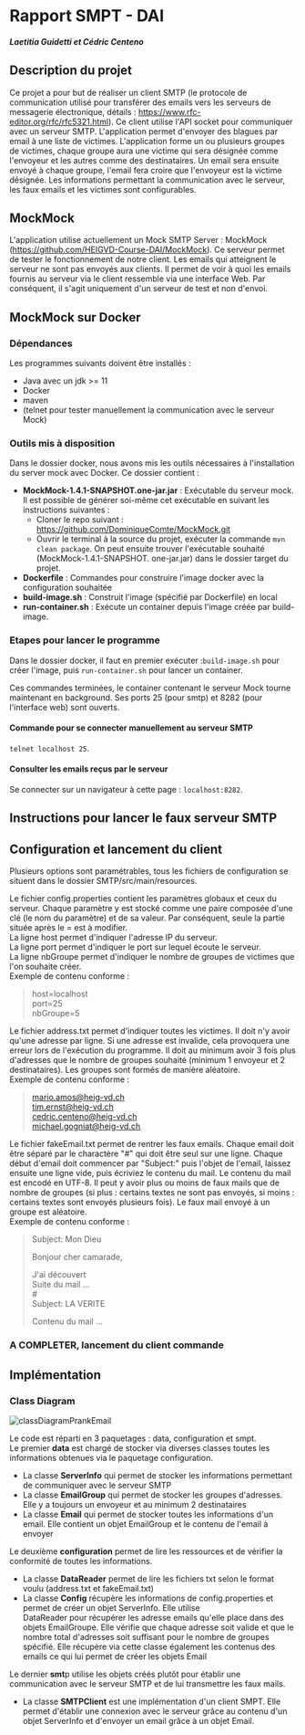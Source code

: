 # Rapport SMPT - DAI

##### Laetitia Guidetti et Cédric Centeno

## Description du projet

Ce projet a pour but de réaliser un client SMTP (le protocole de communication utilisé pour transférer des emails vers les serveurs de messagerie électronique, 
détails : https://www.rfc-editor.org/rfc/rfc5321.html). Ce client utilise l'API socket pour communiquer avec un serveur SMTP.
L'application permet d'envoyer des blagues par email à une liste de victimes. L'application forme un ou plusieurs groupes de victimes, 
chaque groupe aura une victime qui sera désignée comme l'envoyeur et les autres comme des destinataires. Un email sera ensuite 
envoyé à chaque groupe, l'email fera croire que l'envoyeur est la victime désignée.
Les informations permettant la communication avec le serveur, les faux emails et les victimes sont configurables.

## MockMock 
L'application utilise actuellement un Mock SMTP Server : MockMock (https://github.com/HEIGVD-Course-DAI/MockMock).
Ce serveur permet de tester le fonctionnement de notre client. Les emails qui atteignent le serveur ne sont pas envoyés 
aux clients. Il permet de voir à quoi les emails fournis au serveur via le client ressemble via une interface Web.
Par conséquent, il s'agit uniquement d'un serveur de test et non d'envoi. 

## MockMock sur Docker
### Dépendances
Les programmes suivants doivent être installés :
- Java avec un jdk >= 11
- Docker
- maven
- (telnet pour tester manuellement la communication avec le serveur Mock)

### Outils mis à disposition
Dans le dossier docker, nous avons mis les outils nécessaires à l'installation du 
server mock avec Docker. Ce dossier contient :
- **MockMock-1.4.1-SNAPSHOT.one-jar.jar** : Exécutable du serveur mock. Il est 
  possible de générer soi-même cet exécutable en suivant les instructions suivantes :
  - Cloner le repo suivant : https://github.com/DominiqueComte/MockMock.git
  - Ouvrir le terminal à la source du projet, exécuter la commande ```mvn clean package```. 
    On peut ensuite trouver l'exécutable souhaité (MockMock-1.4.1-SNAPSHOT. one-jar.jar) 
    dans le dossier target du projet.
- **Dockerfile** : Commandes pour construire l'image docker avec la configuration 
  souhaitée
- **build-image.sh** : Construit l'image (spécifié par Dockerfile) en local
- **run-container.sh** : Exécute un container depuis l'image créée par build-image.

### Etapes pour lancer le programme
Dans le dossier docker, il faut en premier exécuter :```build-image.sh``` pour 
créer l'image, puis ```run-container.sh``` pour lancer un container.

Ces commandes terminées, le container contenant le serveur Mock tourne maintenant en 
background.
Ses ports 25 (pour smtp) et 8282 (pour l'interface web) sont ouverts.

#### Commande pour se connecter manuellement au serveur SMTP
```telnet localhost 25```.

#### Consulter les emails reçus par le serveur 
Se connecter sur un navigateur à cette page : ```localhost:8282```.

## Instructions pour lancer le faux serveur SMTP

## Configuration et lancement du client

Plusieurs options sont paramétrables, tous les fichiers de configuration se situent dans le dossier SMTP/src/main/resources.

Le fichier config.properties contient les paramètres globaux et ceux du serveur. Chaque paramètre y est stocké comme une paire composée 
d'une clé (le nom du paramètre) et de sa valeur. Par conséquent, seule la partie située après le = est à modifier.\
La ligne host permet d'indiquer l'adresse IP du serveur.\
La ligne port permet d'indiquer le port sur lequel écoute le serveur.\
La ligne nbGroupe permet d'indiquer le nombre de groupes de victimes que l'on souhaite créer.\
Exemple de contenu conforme :

> host=localhost\
> port=25\
> nbGroupe=5

Le fichier address.txt permet d'indiquer toutes les victimes. Il doit n'y avoir qu'une adresse par ligne. Si une adresse 
est invalide, cela provoquera une erreur lors de l'exécution du programme. Il doit au minimum avoir 3 fois plus d'adresses 
que le nombre de groupes souhaité (minimum 1 envoyeur et 2 destinataires). Les groupes sont formés de manière aléatoire.\
Exemple de contenu conforme :

> mario.amos@heig-vd.ch\
> tim.ernst@heig-vd.ch\
> cedric.centeno@heig-vd.ch\
> michael.gogniat@heig-vd.ch

Le fichier fakeEmail.txt permet de rentrer les faux emails. Chaque email doit être séparé par le charactère "#" qui doit 
être seul sur une ligne. Chaque début d'email doit commencer par "Subject:" puis l'objet de l'email, laissez ensuite une ligne 
vide, puis écriviez le contenu du mail. Le contenu du mail est encodé en UTF-8. Il peut y avoir plus ou moins de faux mails que de 
nombre de groupes (si plus : certains textes ne sont pas envoyés, si moins : certains textes sont envoyés plusieurs fois).
Le faux mail envoyé à un groupe est aléatoire.\
Exemple de contenu conforme :

> Subject: Mon Dieu
>
> Bonjour cher camarade,
>
> J'ai découvert\
> Suite du mail ...\
> #\
> Subject: LA VERITE
> 
> Contenu du mail ...

### A COMPLETER, lancement du client commande

## Implémentation
### Class Diagram
![classDiagramPrankEmail](figures/ClassDiagramSMTP.svg)

Le code est réparti en 3 paquetages : data, configuration et smpt.\
Le premier **data** est chargé de stocker via diverses classes toutes les informations obtenues via le paquetage configuration.

- La classe **ServerInfo** qui permet de stocker les informations permettant de communiquer avec le serveur SMTP
- La classe **EmailGroup** qui permet de stocker les groupes d'adresses. Elle y a toujours un envoyeur et au minimum 2 destinataires
- La classe **Email** qui permet de stocker toutes les informations d'un email. Elle contient un objet EmailGroup et le contenu de l'email à envoyer

Le deuxième **configuration** permet de lire les ressources et de vérifier la conformité de toutes les informations.

- La classe **DataReader** permet de lire les fichiers txt selon le format voulu (address.txt et fakeEmail.txt)
- La classe **Config** récupère les informations de config.properties et permet de créer un objet ServerInfo. Elle utilise  
DataReader pour récupérer les adresse emails qu'elle place dans des objets EmailGroupe. Elle vérifie que chaque adresse soit valide et
que le nombre total d'adresses soit suffisant pour le nombre de groupes spécifié. Elle récupère via cette classe également les contenus des emails 
ce qui lui permet de créer les objets Email

Le dernier **smt**p utilise les objets créés plutôt pour établir une communication avec le serveur SMTP et de lui transmettre les faux mails.

- La classe **SMTPClient** est une implémentation d'un client SMPT. Elle permet d'établir une connexion avec le serveur 
grâce au contenu d'un objet ServerInfo et d'envoyer un email grâce à un objet Email.